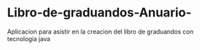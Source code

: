 # Libro-de-graduandos-Anuario-
Aplicacion para asistir en la creacion del libro de graduandos con tecnologia java 
